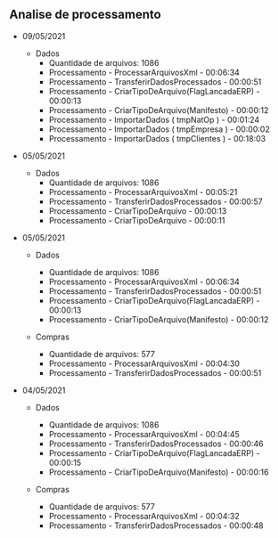 ## Analise de processamento

* 09/05/2021

	* Dados
		* Quantidade de arquivos: 1086
		* Processamento - ProcessarArquivosXml - 00:06:34
		* Processamento - TransferirDadosProcessados - 00:00:51
		* Processamento - CriarTipoDeArquivo(FlagLancadaERP) - 00:00:13
		* Processamento - CriarTipoDeArquivo(Manifesto) - 00:00:12
		* Processamento - ImportarDados ( tmpNatOp ) - 00:01:24
		* Processamento - ImportarDados ( tmpEmpresa ) - 00:00:02
		* Processamento - ImportarDados ( tmpClientes ) - 00:18:03

* 05/05/2021

	* Dados
		*  Quantidade de arquivos: 1086
		*  Processamento - ProcessarArquivosXml - 00:05:21
		*  Processamento - TransferirDadosProcessados - 00:00:57
		*  Processamento - CriarTipoDeArquivo - 00:00:13
		*  Processamento - CriarTipoDeArquivo - 00:00:11

* 05/05/2021

	* Dados
		* Quantidade de arquivos: 1086
		* Processamento - ProcessarArquivosXml - 00:06:34
		* Processamento - TransferirDadosProcessados - 00:00:51
		* Processamento - CriarTipoDeArquivo(FlagLancadaERP) - 00:00:13
		* Processamento - CriarTipoDeArquivo(Manifesto) - 00:00:12
		
	* Compras
		* Quantidade de arquivos: 577
		* Processamento - ProcessarArquivosXml - 00:04:30
		* Processamento - TransferirDadosProcessados - 00:00:51

* 04/05/2021

	* Dados
		* Quantidade de arquivos: 1086
		* Processamento - ProcessarArquivosXml - 00:04:45
		* Processamento - TransferirDadosProcessados - 00:00:46
		* Processamento - CriarTipoDeArquivo(FlagLancadaERP) - 00:00:15
		* Processamento - CriarTipoDeArquivo(Manifesto) - 00:00:16
		
	* Compras
		* Quantidade de arquivos: 577
		* Processamento - ProcessarArquivosXml - 00:04:32
		* Processamento - TransferirDadosProcessados - 00:00:48


